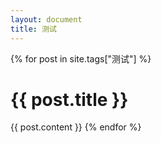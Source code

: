 ```yaml
---
layout: document
title: 测试
---
```

{% for post in site.tags["测试"] %}
# {{ post.title }}
{{ post.content }}
{% endfor %}
